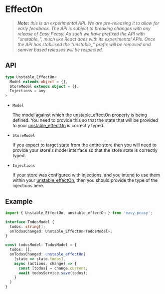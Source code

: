 # EffectOn

> ***Note:** this is an experimental API. We are pre-releasing it to allow for early feedback. The API is subject to breaking changes with any release of Easy Peasy. As such we have prefixed the API with "unstable_", much like React does with its experimental APIs. Once the API has stabilised the "unstable_" prefix will be removed and semver based releases will be respected.*

## API

```typescript
type Unstable_EffectOn<
  Model extends object = {},
  StoreModel extends object = {},
  Injections = any
>
```

- `Model`

  The model against which the [unstable_effectOn](/docs/api/effect-on.html) property is being defined. You need to provide this so that the state that will be provided to your [unstable_effectOn](/docs/api/effect-on.html) is correctly typed.

- `StoreModel`

  If you expect to target state from the entire store then you will need to provide your store's model interface so that the store state is correctly typed.

- `Injections`

  If your store was configured with injections, and you intend to use them within your [unstable_effectOn](/docs/api/effect-on.html), then you should provide the type of the injections here.

## Example

```typescript
import { Unstable_EffectOn, unstable_effectOn } from 'easy-peasy';

interface TodosModel {
  todos: string[];
  onTodosChanged: Unstable_EffectOn<TodosModel>;
}

const todosModel: TodosModel = {
  todos: [],
  onTodosChanged: unstable_effectOn(
    [state => state.todos],
    async (actions, change) => {
      const [todos] = change.current;
      await todosService.save(todos);
    }
  )
}
```